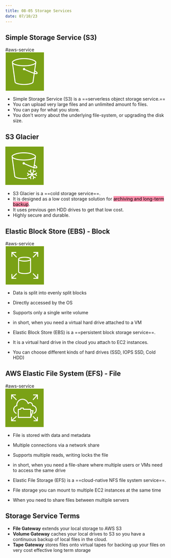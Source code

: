```yaml
---
title: 08-05 Storage Services
date: 07/10/23
---
```


## Simple Storage Service (S3)

\#aws-service   
![70](../../images/icons/S3_Icon.png)

* Simple Storage Service (S3) is a ==serverless object storage service.== 
* You can upload very large files and an unlimited amount fo files. 
* You can pay for what you store.
* You don't worry about the underlying file-system, or upgrading the disk size.

## S3 Glacier

![75](../../images/icons/S3_Glacier_Icon.png)

* S3 Glacier is a ==cold storage service==. 
* It is designed as a low cost storage solution for <mark style="background: #FF5582A6;">archiving and long-term backup</mark>. 
* It uses previous gen HDD drives to get that low cost.
* Highly secure and durable. 

## Elastic Block Store (EBS) - Block

\#aws-service   
![70](../../images/icons/Elastic_Block_Store_Icon.png)

* Data is split into evenly split blocks
* Directly accessed by the OS
* Supports only a single write volume
* in short, when you need a virtual hard drive attached to a VM

* Elastic Block Store (EBS) is a ==persistent block storage service==. 
* It is a virtual hard drive in the cloud you attach to EC2 instances. 
* You can choose different kinds of hard drives (SSD, IOPS SSD, Cold HDD)

## AWS Elastic File System (EFS) - File

\#aws-service   
![70](../../images/icons/Elastic_File_System_Icon.png)

* File is stored with data and metadata
* Multiple connections via a network share
* Supports multiple reads, writing locks the file
* in short, when you need a file-share where multiple users or VMs need to access the same drive

* Elastic File Storage (EFS) is a ==cloud-native NFS file system service==. 
* File storage you can mount to multiple EC2 instances at the same time
* When you need to share files between multiple servers

## Storage Service Terms

* **File Gateway** extends your local storage to AWS S3
* **Volume Gateway** caches your local drives to S3 so you have a continuous backup of local files in the cloud. 
* **Tape Gateway** stores files onto virtual tapes for backing up your files on very cost effective long term storage
